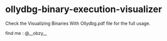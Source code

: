 ollydbg-binary-execution-visualizer
===================================

Check the Visualizing Binaries With Ollydbg.pdf file for the full usage.

find me : @\_\_obzy\_\_
